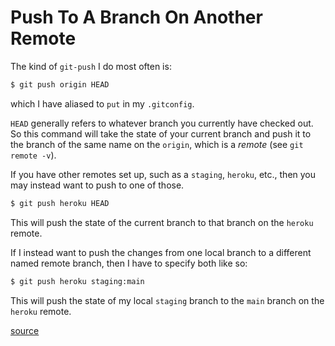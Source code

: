 # Push To A Branch On Another Remote

The kind of `git-push` I do most often is:

```bash
$ git push origin HEAD
```

which I have aliased to `put` in my `.gitconfig`.

`HEAD` generally refers to whatever branch you currently have checked out. So
this command will take the state of your current branch and push it to the
branch of the same name on the `origin`, which is a _remote_ (see `git remote
-v`).

If you have other remotes set up, such as a `staging`, `heroku`, etc., then you
may instead want to push to one of those.

```bash
$ git push heroku HEAD
```

This will push the state of the current branch to that branch on the `heroku`
remote.

If I instead want to push the changes from one local branch to a different
named remote branch, then I have to specify both like so:

```bash
$ git push heroku staging:main
```

This will push the state of my local `staging` branch to the `main` branch on
the `heroku` remote.

[source](https://devconnected.com/how-to-push-git-branch-to-remote/)

